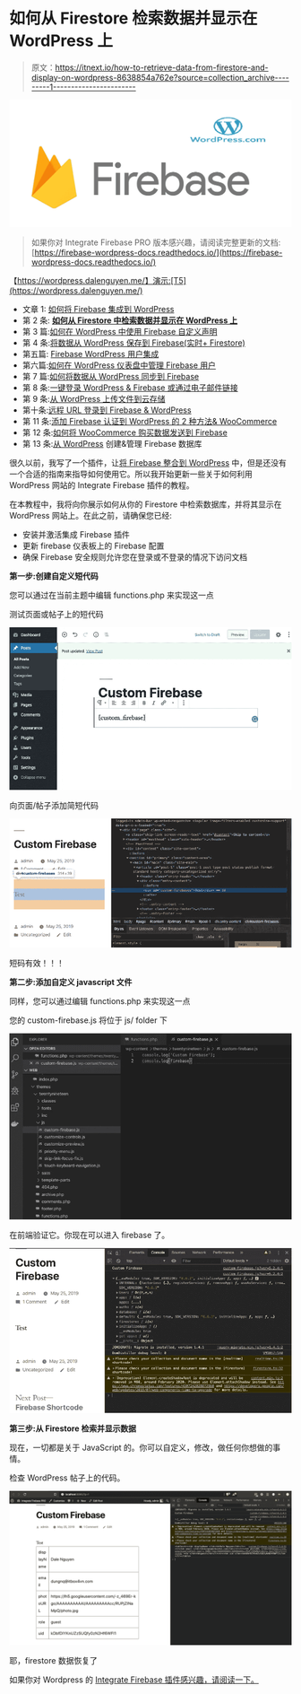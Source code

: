 # 如何从 Firestore 检索数据并显示在 WordPress 上

> 原文：<https://itnext.io/how-to-retrieve-data-from-firestore-and-display-on-wordpress-8638854a762e?source=collection_archive---------1----------------------->

![](img/0f9d2b743fbba0dd896a26e6ef25186e.png)

> 如果你对 Integrate Firebase PRO 版本感兴趣，请阅读完整更新的文档:[https://firebase-wordpress-docs.readthedocs.io/](https://firebase-wordpress-docs.readthedocs.io/)

【https://wordpress.dalenguyen.me/】演示:[T5](https://wordpress.dalenguyen.me/)

*   文章 1: [如何将 Firebase 集成到 WordPress](/how-to-integrate-firebase-and-wordpress-b017ee274687)
*   第 2 条: [**如何从 Firestore 中检索数据并显示在 WordPress 上**](/how-to-retrieve-data-from-firestore-and-display-on-wordpress-8638854a762e)
*   第 3 篇:[如何在 WordPress 中使用 Firebase 自定义声明](https://medium.com/@dalenguyen/how-to-work-with-firebase-custom-claims-in-wordpress-aaf83965bd20?sk=85786e3739d42b18c3e2c7344bc5f436)
*   第 4 条:[将数据从 WordPress 保存到 Firebase(实时+ Firestore)](/how-to-save-data-from-wordpress-to-firebase-realtime-firestore-2eda917d01fb)
*   第五篇: [Firebase WordPress 用户集成](/firebase-wordpress-user-integration-c18a28e41cbd)
*   第六篇:[如何在 WordPress 仪表盘中管理 Firebase 用户](/firebase-users-management-in-wordpress-dashboard-61b4a1ca066#d4c2-1605c6edec5f)
*   第 7 篇:[如何将数据从 WordPress 同步到 Firebase](/sync-data-from-wordpress-to-firebase-d6e5860d3a06)
*   第 8 条:[一键登录 WordPress & Firebase 或通过电子邮件链接](https://medium.com/@dalenguyen/one-click-login-to-wordpress-firebase-or-via-email-link-d7610d71cd23)
*   第 9 条:[从 WordPress 上传文件到云存储](https://medium.com/@dalenguyen/upload-files-to-cloud-storage-from-wordpress-e8acc8ce70cd)
*   第十条:[远程 URL 登录到 Firebase & WordPress](/remote-url-login-to-firebase-wordpress-2027fad7c159)
*   第 11 条:[添加 Firebase 认证到 WordPress 的 2 种方法& WooCommerce](https://dalenguyen.medium.com/2-ways-to-add-firebase-authentication-to-wordpress-woocommerce-df500c3b104e)
*   第 12 条:[如何将 WooCommerce 购买数据发送到 Firebase](https://dalenguyen.medium.com/how-to-send-woocommerce-purchase-data-to-firebase-8c8b4c8cff39)
*   第 13 条:[从 WordPress](https://dalenguyen.medium.com/create-manage-firebase-database-from-wordpress-13347d8ffb2e) 创建&管理 Firebase 数据库

很久以前，我写了一个插件，让[将 Firebase 整合到 WordPress](/how-to-integrate-firebase-and-wordpress-b017ee274687) 中，但是还没有一个合适的指南来指导如何使用它。所以我开始更新一些关于如何利用 WordPress 网站的 Integrate Firebase 插件的教程。

在本教程中，我将向你展示如何从你的 Firestore 中检索数据库，并将其显示在 WordPress 网站上。在此之前，请确保您已经:

*   安装并激活集成 Firebase 插件
*   更新 firebase 仪表板上的 Firebase 配置
*   确保 Firebase 安全规则允许您在登录或不登录的情况下访问文档

**第一步:创建自定义短代码**

您可以通过在当前主题中编辑 functions.php 来实现这一点

测试页面或帖子上的短代码

![](img/5bc115d9e648b37fdd76ed51a951b673.png)

向页面/帖子添加简短代码

![](img/abc5abdbe127025e06e8abcc66692553.png)

短码有效！！！

**第二步:添加自定义 javascript 文件**

同样，您可以通过编辑 functions.php 来实现这一点

您的 custom-firebase.js 将位于 js/ folder 下

![](img/9e2983b18a9d73b4a9cbf5f12ac7e244.png)

在前端验证它。你现在可以进入 firebase 了。

![](img/78d0638413b1d24dbecfaadde07da114.png)

**第三步:从 Firestore 检索并显示数据**

现在，一切都是关于 JavaScript 的。你可以自定义，修改，做任何你想做的事情。

检查 WordPress 帖子上的代码。

![](img/4b51355c6f3f20422d53a2b427757132.png)

耶，firestore 数据恢复了

如果你对 Wordpress 的 [Integrate Firebase 插件感兴趣，请阅读一下。](https://github.com/dalenguyen/firebase-wordpress-plugin)